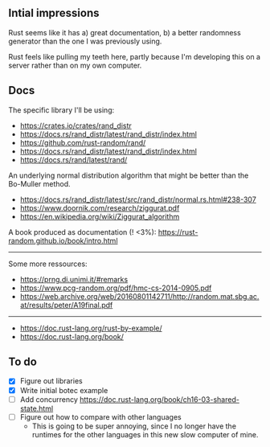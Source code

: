 ## Intial impressions

Rust seems like it has a) great documentation, b) a better randomness generator than the one I was previously using.

Rust feels like pulling my teeth here, partly because I'm developing this on a server rather than on my own computer.

## Docs

The specific library I'll be using:

- https://crates.io/crates/rand_distr
- https://docs.rs/rand_distr/latest/rand_distr/index.html
- https://github.com/rust-random/rand/
- https://docs.rs/rand_distr/latest/rand_distr/index.html
- https://docs.rs/rand/latest/rand/

An underlying normal distribution algorithm that might be better than the Bo-Muller method.

- https://docs.rs/rand_distr/latest/src/rand_distr/normal.rs.html#238-307
- https://www.doornik.com/research/ziggurat.pdf
- https://en.wikipedia.org/wiki/Ziggurat_algorithm

A book produced as documentation (! <3%): https://rust-random.github.io/book/intro.html

----

Some more ressources:

- https://prng.di.unimi.it/#remarks
- https://www.pcg-random.org/pdf/hmc-cs-2014-0905.pdf
- https://web.archive.org/web/20160801142711/http://random.mat.sbg.ac.at/results/peter/A19final.pdf

---

- https://doc.rust-lang.org/rust-by-example/
- https://doc.rust-lang.org/book/

## To do

- [x] Figure out libraries
- [x] Write initial botec example
- [ ] Add concurrency <https://doc.rust-lang.org/book/ch16-03-shared-state.html>
- [ ] Figure out how to compare with other languages
  - This is going to be super annoying, since I no longer have the runtimes for the other languages in this new slow computer of mine.
